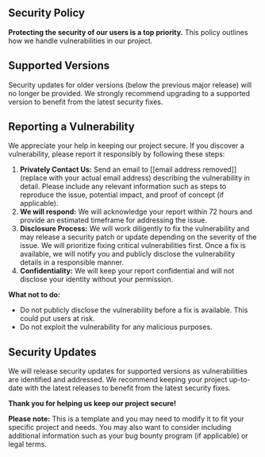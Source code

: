 ## Security Policy

**Protecting the security of our users is a top priority.** This policy outlines how we handle vulnerabilities in our project.

## Supported Versions

Security updates for older versions (below the previous major release) will no longer be provided. We strongly recommend upgrading to a supported version to benefit from the latest security fixes.

## Reporting a Vulnerability

We appreciate your help in keeping our project secure. If you discover a vulnerability, please report it responsibly by following these steps:

1. **Privately Contact Us:**  Send an email to [[email address removed]] (replace with your actual email address) describing the vulnerability in detail. Please include any relevant information such as steps to reproduce the issue, potential impact, and proof of concept (if applicable).
2. **We will respond:** We will acknowledge your report within 72 hours and provide an estimated timeframe for addressing the issue. 
3. **Disclosure Process:** We will work diligently to fix the vulnerability and may release a security patch or update depending on the severity of the issue. We will prioritize fixing critical vulnerabilities first. Once a fix is available, we will notify you and publicly disclose the vulnerability details in a responsible manner.
4. **Confidentiality:** We will keep your report confidential and will not disclose your identity without your permission.

**What not to do:**

- Do not publicly disclose the vulnerability before a fix is available. This could put users at risk.
- Do not exploit the vulnerability for any malicious purposes.

## Security Updates

We will release security updates for supported versions as vulnerabilities are identified and addressed. We recommend keeping your project up-to-date with the latest releases to benefit from the latest security fixes.

**Thank you for helping us keep our project secure!**

**Please note:** This is a template and you may need to modify it to fit your specific project and needs. You may also want to consider including additional information such as your bug bounty program (if applicable) or legal terms.
